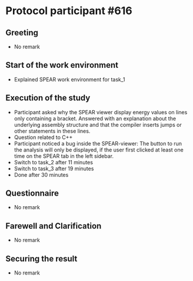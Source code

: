 # Protocol participant \#616

## Greeting
- No remark

## Start of the work environment
- Explained SPEAR work environment for task_1

## Execution of the study
- Participant asked why the SPEAR viewer display energy values on lines only containing a bracket. Answered with an explanation about the underlying assembly structure and that the compiler inserts jumps or other statements in these lines.
- Question related to C++
- Participant noticed a bug inside the SPEAR-viewer: The button to run the analysis will only be displayed, if the user first clicked at least one time on the SPEAR tab in the left sidebar.
- Switch to task_2 after 11 minutes
- Switch to task_3 after 19 minutes
- Done after 30 minutes

## Questionnaire
- No remark

## Farewell and Clarification
- No remark

## Securing the result
- No remark


